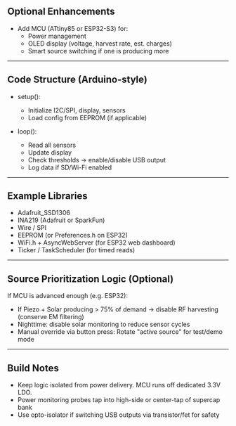 ## Optional Enhancements

- Add MCU (ATtiny85 or ESP32-S3) for:
  - Power management
  - OLED display (voltage, harvest rate, est. charges)
  - Smart source switching if one is producing more

---

## Code Structure (Arduino-style)

- setup():
  - Initialize I2C/SPI, display, sensors
  - Load config from EEPROM (if applicable)

- loop():
  - Read all sensors
  - Update display
  - Check thresholds → enable/disable USB output
  - Log data if SD/Wi-Fi enabled

---

## Example Libraries

- Adafruit_SSD1306
- INA219 (Adafruit or SparkFun)
- Wire / SPI
- EEPROM (or Preferences.h on ESP32)
- WiFi.h + AsyncWebServer (for ESP32 web dashboard)
- Ticker / TaskScheduler (for timed reads)

---

## Source Prioritization Logic (Optional)

If MCU is advanced enough (e.g. ESP32):

- If Piezo + Solar producing > 75% of demand → disable RF harvesting (conserve EM filtering)
- Nighttime: disable solar monitoring to reduce sensor cycles
- Manual override via button press: Rotate "active source" for test/demo mode

---

## Build Notes

- Keep logic isolated from power delivery. MCU runs off dedicated 3.3V LDO.
- Power monitoring probes tap into high-side or center-tap of supercap bank
- Use opto-isolator if switching USB outputs via transistor/fet for safety
